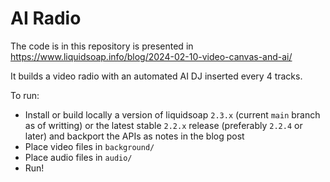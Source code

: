 # AI Radio

The code is in this repository is presented in https://www.liquidsoap.info/blog/2024-02-10-video-canvas-and-ai/

It builds a video radio with an automated AI DJ inserted every 4 tracks.

To run:
* Install or build locally a version of liquidsoap `2.3.x` (current `main` branch as of writting) or the latest stable `2.2.x` release (preferably `2.2.4` or later) and backport the APIs as notes in the blog post
* Place video files in `background/`
* Place audio files in `audio/`
* Run!
